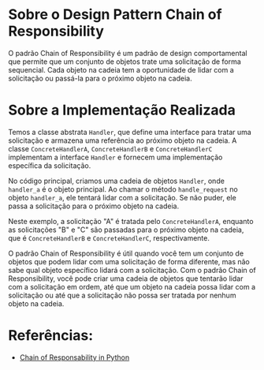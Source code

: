 # Sobre o Design Pattern Chain of Responsibility
O padrão Chain of Responsibility é um padrão de design comportamental 
que permite que um conjunto de objetos trate uma solicitação de forma
sequencial. Cada objeto na cadeia tem a oportunidade de lidar com a 
solicitação ou passá-la para o próximo objeto na cadeia.


# Sobre a Implementação Realizada
Temos a classe abstrata `Handler`, que define uma interface para tratar 
uma solicitação e armazena uma referência ao próximo objeto na cadeia.
A classe `ConcreteHandlerA`, `ConcreteHandlerB` e `ConcreteHandlerC` 
implementam a interface `Handler` e fornecem uma implementação específica 
da solicitação.

No código principal, criamos uma cadeia de objetos `Handler`, onde 
`handler_a` é o objeto principal. Ao chamar o método 
`handle_request` no objeto `handler_a`, ele tentará lidar com a
solicitação. Se não puder, ele passa a solicitação para o próximo
objeto na cadeia.

Neste exemplo, a solicitação "A" é tratada pelo `ConcreteHandlerA`, 
enquanto as solicitações "B" e "C" são passadas para o próximo objeto
na cadeia, que é `ConcreteHandlerB` e `ConcreteHandlerC`, respectivamente.

O padrão Chain of Responsibility é útil quando você tem um conjunto de 
objetos que podem lidar com uma solicitação de forma diferente, mas não 
sabe qual objeto específico lidará com a solicitação. Com o padrão 
Chain of Responsibility, você pode criar uma cadeia de objetos que 
tentarão lidar com a solicitação em ordem, até que um objeto na 
cadeia possa lidar com a solicitação ou até que a solicitação
não possa ser tratada por nenhum objeto na cadeia.

# Referências:
- [Chain of Responsability in Python](https://refactoring.guru/design-patterns/chain-of-responsibility/python/example)

